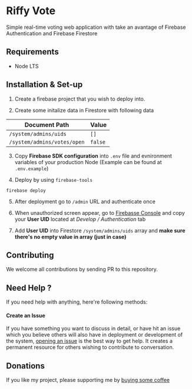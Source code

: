 Riffy Vote
==========

Simple real-time voting web application with take an avantage of Firebase Authentication and Firebase Firestore

Requirements
------------

- Node LTS

Installation & Set-up
---------------------

1. Create a firebase project that you wish to deploy into.

2. Create some initalize data in Firestore with following data

| Document Path               | Value   |
| --------------------------- | ------- |
| `/system/admins/uids`       | `[]`    |
| `/system/admins/votes/open` | `false` |

3. Copy **Firebase SDK configuration** into `.env` file and evnironment variables of your production Node (Example can be found at `.env.example`)

4. Deploy by using `firebase-tools`

```
firebase deploy
```

5. After deployment go to `/admin` URL and authenticate once

6. When unauthorized screen appear, go to [Firebasse Console](https://console.firebase.google.com/) and copy your **User UID** located at *Develop / Authentication* tab

7. Add **User UID** into Firestore `/system/admins/uids` array and **make sure there's no empty value in array (just in case)**

Contributing
------------

We welcome all contributions by sending PR to this repository.

Need Help ?
-----------

If you need help with anything, here're following methods:

#### Create an Issue

If you have something you want to discuss in detail, or have hit an issue which you believe others will also have in deployment or development of the system, [opening an issue](https://github.com/rayriffy/rayriffy-vote/issues) is the best way to get help. It creates a permanent resource for others wishing to contribute to conversation.

Donations
---------

If you like my project, please supporting me by [buying some coffee](https://www.buymeacoffee.com/rayriffy)
